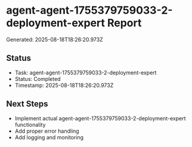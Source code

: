 # agent-agent-1755379759033-2-deployment-expert Report

Generated: 2025-08-18T18:26:20.973Z

## Status
- Task: agent-agent-1755379759033-2-deployment-expert
- Status: Completed
- Timestamp: 2025-08-18T18:26:20.973Z

## Next Steps
- Implement actual agent-agent-1755379759033-2-deployment-expert functionality
- Add proper error handling
- Add logging and monitoring
